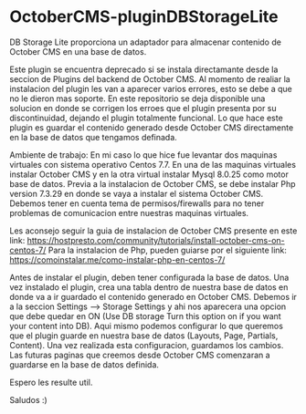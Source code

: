 # OctoberCMS-pluginDBStorageLite
DB Storage Lite proporciona un adaptador para almacenar contenido de October CMS en una base de datos.

Este plugin se encuentra deprecado si se instala directamante desde la seccion de Plugins del backend de October CMS. 
Al momento de realiar la instalacion del plugin les van a aparecer varios errores, esto se debe a que no le dieron mas soporte. 
En este repositorio se deja disponible una solucion en donde se corrigen los erroes que el plugin presenta por su discontinuidad, dejando el plugin totalmente funcional. 
Lo que hace este plugin es guardar el contenido generado desde October CMS directamente en la base de datos que tengamos definada. 

Ambiente de trabajo:
En mi caso lo que hice fue levantar dos maquinas virtuales con sistema operativo Centos 7.7. En una de las maquinas virtuales instalar October CMS y en la otra virtual instalar Mysql 8.0.25 como motor base de datos. Previa a la instalacion de October CMS, se debe instalar Php version 7.3.29 en donde se vaya a instalar el sistema October CMS. 
Debemos tener en cuenta tema de permisos/firewalls para no tener problemas de comunicacion entre nuestras maquinas virtuales. 

Les aconsejo seguir la guia de instalacion de October CMS presente en este link: https://hostpresto.com/community/tutorials/install-october-cms-on-centos-7/
Para la instalacion de Php, pueden guiarse por el siguiente link: https://comoinstalar.me/como-instalar-php-en-centos-7/

Antes de instalar el plugin, deben tener configurada la base de datos. Una vez instalado el plugin, crea una tabla dentro de nuestra base de datos en donde va a ir guardado el contenido generado en October CMS. Debemos ir a la seccion Settings --> Storage Settings y ahi nos aparecera una opcion que debe quedar en ON (Use DB storage Turn this option on if you want your content into DB). Aqui mismo podemos configurar lo que queremos que el plugin guarde en nuestra base de datos (Layouts, Page, Partials, Content).
Una vez realizada esta configuracion, guardamos los cambios. Las futuras paginas que creemos desde October CMS comenzaran a guardarse en la base de datos definida. 

Espero les resulte util. 

Saludos :) 
